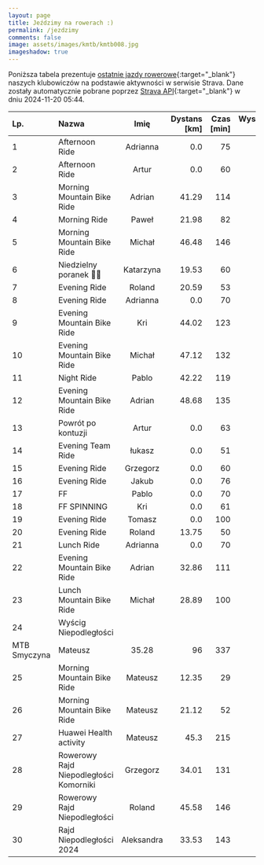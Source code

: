 ```yaml
---
layout: page
title: Jeździmy na rowerach :)
permalink: /jezdzimy
comments: false
image: assets/images/kmtb/kmtb008.jpg
imageshadow: true
---
```


Poniższa tabela prezentuje [ostatnie jazdy rowerowe](https://www.strava.com/clubs/336381){:target="_blank"} naszych klubowiczów na podstawie aktywności w serwisie Strava. Dane zostały automatycznie pobrane poprzez [Strava API](https://developers.strava.com/docs/reference/#api-Clubs-getClubActivitiesById){:target="_blank"} w dniu 2024-11-20 05:44.

Lp. | Nazwa | Imię | Dystans [km] | Czas [min] | Wysokość [m]
:--- | :--- | :---: | ---: | ---: | ---:
1|Afternoon Ride|Adrianna|0.0|75|
2|Afternoon Ride|Artur|0.0|60|
3|Morning Mountain Bike Ride|Adrian|41.29|114|195
4|Morning Ride|Paweł|21.98|82|177
5|Morning Mountain Bike Ride|Michał|46.48|146|286
6|Niedzielny poranek 💚🚴|Katarzyna|19.53|60|24
7|Evening Ride|Roland|20.59|53|
8|Evening Ride|Adrianna|0.0|70|
9|Evening Mountain Bike Ride|Kri|44.02|123|202
10|Evening Mountain Bike Ride|Michał|47.12|132|211
11|Night Ride|Pablo|42.22|119|198
12|Evening Mountain Bike Ride|Adrian|48.68|135|188
13|Powrót po kontuzji|Artur|0.0|63|
14|Evening  Team Ride|łukasz|0.0|51|
15|Evening Ride|Grzegorz|0.0|60|
16|Evening Ride|Jakub|0.0|76|
17|FF|Pablo|0.0|70|
18|FF SPINNING|Kri|0.0|61|
19|Evening Ride|Tomasz|0.0|100|
20|Evening Ride|Roland|13.75|50|
21|Lunch Ride|Adrianna|0.0|70|
22|Evening Mountain Bike Ride|Adrian|32.86|111|362
23|Lunch Mountain Bike Ride|Michał|28.89|100|355
24|Wyścig Niepodległości
MTB Smyczyna|Mateusz|35.28|96|337
25|Morning Mountain Bike Ride|Mateusz|12.35|29|32
26|Morning Mountain Bike Ride|Mateusz|21.12|52|50
27|Huawei Health activity|Mateusz|45.3|215|1027
28|Rowerowy Rajd Niepodległości Komorniki|Grzegorz|34.01|131|223
29|Rowerowy Rajd Niepodległości|Roland|45.58|146|283
30|Rajd Niepodległości 2024|Aleksandra|33.53|143|223
